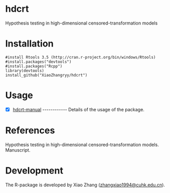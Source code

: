 # hdcrt

Hypothesis testing in high-dimensional censored-transformation models

# Installation

    #install Rtools 3.5 (http://cran.r-project.org/bin/windows/Rtools)
    #install.packages("devtools")
    #install.packages("Rcpp")
    library(devtools)
    install_github("XiaoZhangryy/hdcrt")

# Usage

   - [x] [hdcrt-manual](https://github.com/XiaoZhangryy/hdcrt/blob/master/inst/hdcrt-manual.pdf) ------------ Details of the usage of the package.

# References

Hypothesis testing in high-dimensional censored-transformation models. Manuscript.

# Development

The R-package is developed by Xiao Zhang (zhangxiao1994@cuhk.edu.cn).
